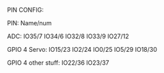PIN CONFIG:

PIN: Name/num

ADC:
IO35/7
IO34/6
IO32/8
IO33/9
IO27/12

GPIO 4 Servo:
IO15/23
IO2/24
IO0/25
IO5/29
IO18/30

GPIO 4 other stuff:
IO22/36
IO23/37
